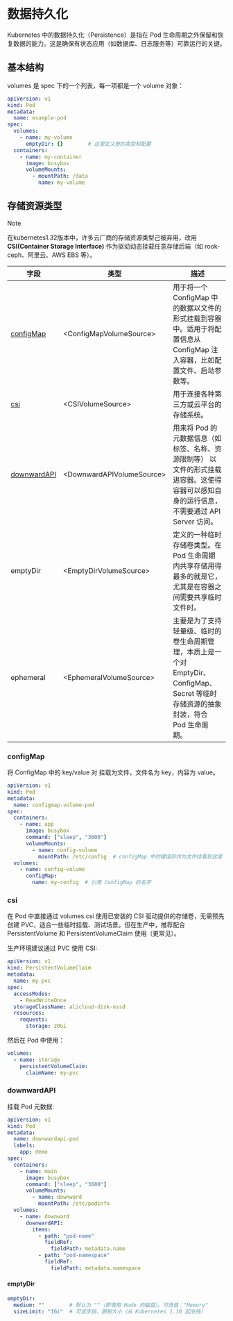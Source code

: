 # 数据持久化

Kubernetes 中的数据持久化（Persistence）是指在 Pod 生命周期之外保留和恢复数据的能力。这是确保有状态应用（如数据库、日志服务等）可靠运行的关键。

## 基本结构

volumes 是 spec 下的一个列表，每一项都是一个 volume 对象：

```yaml
apiVersion: v1
kind: Pod
metadata:
  name: example-pod
spec:
  volumes:
    - name: my-volume
      emptyDir: {}        # 这里定义卷的类型和配置
  containers:
    - name: my-container
      image: busybox
      volumeMounts:
        - mountPath: /data
          name: my-volume
```

## 存储资源类型

> [!NOTE]
> 在kubernetes1.32版本中，许多云厂商的存储资源类型己被弃用，改用 **CSI(Container Storage Interface)** 作为驱动动态挂载任意存储后端（如 rook-ceph、阿里云、AWS EBS 等）。

|字段      |类型                    |描述                                                                                                           |
|---------|------------------------|---------------------------------------------------------------------------------------------------------------|
|[configMap](/kubernetes/data-persistence.md#configmap)|\<ConfigMapVolumeSource>|用于将一个 ConfigMap 中的数据以文件的形式挂载到容器中。适用于将配置信息从 ConfigMap 注入容器，比如配置文件、启动参数等。|
|[csi](/kubernetes/data-persistence.md#csi)|\<CSIVolumeSource>|用于连接各种第三方或云平台的存储系统。|
|[downwardAPI](/kubernetes/data-persistence.md#downwardapi)|\<DownwardAPIVolumeSource>|用来将 Pod 的元数据信息（如标签、名称、资源限制等） 以文件的形式挂载进容器。这使得容器可以感知自身的运行信息，不需要通过 API Server 访问。|
|emptyDir|\<EmptyDirVolumeSource>|定义的一种临时存储卷类型。在 Pod 生命周期内共享存储用得最多的就是它，尤其是在容器之间需要共享临时文件时。|
|ephemeral|\<EphemeralVolumeSource>|主要是为了支持 轻量级、临时的卷生命周期管理，本质上是一个对 EmptyDir、ConfigMap、Secret 等临时存储资源的抽象封装，符合 Pod 生命周期。|

### configMap

将 ConfigMap 中的 key/value 对 挂载为文件，文件名为 key，内容为 value。

```yaml
apiVersion: v1
kind: Pod
metadata:
  name: configmap-volume-pod
spec:
  containers:
    - name: app
      image: busybox
      command: ["sleep", "3600"]
      volumeMounts:
        - name: config-volume
          mountPath: /etc/config  # configMap 中的键值将作为文件挂载到这里
  volumes:
    - name: config-volume
      configMap:
        name: my-config  # 引用 ConfigMap 的名字
```

### csi

在 Pod 中直接通过 volumes.csi 使用已安装的 CSI 驱动提供的存储卷，无需预先创建 PVC，适合一些临时挂载、测试场景。但在生产中，推荐配合 PersistentVolume 和 PersistentVolumeClaim 使用（更常见）。

生产环境建议通过 PVC 使用 CSI:

```yaml
apiVersion: v1
kind: PersistentVolumeClaim
metadata:
  name: my-pvc
spec:
  accessModes:
    - ReadWriteOnce
  storageClassName: alicloud-disk-essd
  resources:
    requests:
      storage: 20Gi
```

然后在 Pod 中使用：

```yaml
volumes:
  - name: storage
    persistentVolumeClaim:
      claimName: my-pvc
```

### downwardAPI

挂载 Pod 元数据:

```yaml
apiVersion: v1
kind: Pod
metadata:
  name: downwardapi-pod
  labels:
    app: demo
spec:
  containers:
    - name: main
      image: busybox
      command: ["sleep", "3600"]
      volumeMounts:
        - name: downward
          mountPath: /etc/podinfo
  volumes:
    - name: downward
      downwardAPI:
        items:
          - path: "pod-name"
            fieldRef:
              fieldPath: metadata.name
          - path: "pod-namespace"
            fieldRef:
              fieldPath: metadata.namespace
```

#### emptyDir

```yaml
emptyDir:
  medium: ""        # 默认为 ""（即使用 Node 的磁盘）。可选值："Memory"
  sizeLimit: "1Gi"  # 可选字段，限制大小（从 Kubernetes 1.10 起支持）
```


